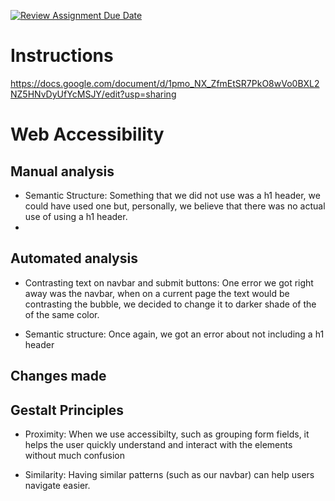 [![Review Assignment Due Date](https://classroom.github.com/assets/deadline-readme-button-22041afd0340ce965d47ae6ef1cefeee28c7c493a6346c4f15d667ab976d596c.svg)](https://classroom.github.com/a/sntKDyQ2)
# Instructions

https://docs.google.com/document/d/1pmo_NX_ZfmEtSR7PkO8wVo0BXL2NZ5HNvDyUfYcMSJY/edit?usp=sharing

# Web Accessibility

## Manual analysis 
- Semantic Structure: Something that we did not use was a h1 header, we could have used one but, personally, we believe that there was no actual use of using a h1 header.
- 

## Automated analysis
- Contrasting text on navbar and submit buttons: One error we got right away was the navbar, when on a current page the text would be contrasting the bubble, we decided to change it to darker shade of the of the same color.

- Semantic structure: Once again, we got an error about not including a h1 header

## Changes made

## Gestalt Principles
- Proximity: When we use accessibilty, such as grouping form fields, it helps the user quickly understand and interact with the elements without much confusion

- Similarity: Having similar patterns (such as our navbar) can help users navigate easier.

